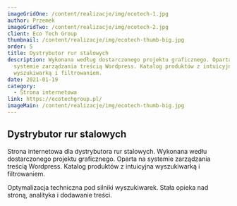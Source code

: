 ```yaml
---
imageGridOne: /content/realizacje/img/ecotech-1.jpg
author: Przemek
imageGridTwo: /content/realizacje/img/ecotech-2.jpg
client: Eco Tech Group
thumbnail: /content/realizacje/img/ecotech-thumb-big.jpg
order: 5
title: Dystrybutor rur stalowych
description: Wykonana według dostarczonego projektu graficznego. Oparta na
  systemie zarządzania treścią Wordpress. Katalog produktów z intuicyjna
  wyszukiwarką i filtrowaniem.
date: 2021-01-19
category:
  - Strona internetowa
link: https://ecotechgroup.pl/
imageMain: /content/realizacje/img/ecotech-thumb-big.jpg
---
```

## Dystrybutor rur stalowych

Strona internetowa dla dystrybutora rur stalowych. Wykonana wedłu dostarczonego projektu graficznego. Oparta na systemie zarządzania treścią Wordpress. Katalog produktów z intuicyjna wyszukiwarką i filtrowaniem. 

Optymalizacja techniczna pod silniki wyszukiwarek. Stała opieka nad stroną, analityka i dodawanie treści.